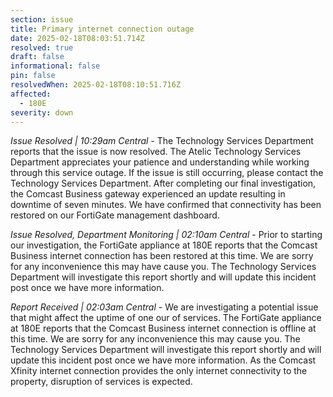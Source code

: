 ```yaml
---
section: issue
title: Primary internet connection outage
date: 2025-02-18T08:03:51.714Z
resolved: true
draft: false
informational: false
pin: false
resolvedWhen: 2025-02-18T08:10:51.716Z
affected:
  - 180E
severity: down
---
```

*Issue Resolved | 10:29am Central* - The Technology Services Department reports that the issue is now resolved. The Atelic Technology Services Department appreciates your patience and understanding while working through this service outage. If the issue is still occurring, please contact the Technology Services Department. After completing our final investigation, the Comcast Business gateway experienced an update resulting in downtime of seven minutes. We have confirmed that connectivity has been restored on our FortiGate management dashboard.

*Issue Resolved, Department Monitoring | 02:10am Central* - Prior to starting our investigation, the FortiGate appliance at 180E reports that the Comcast Business internet connection has been restored at this time. We are sorry for any inconvenience this may have cause you. The Technology Services Department will investigate this report shortly and will update this incident post once we have more information.

*Report Received | 02:03am Central* - We are investigating a potential issue that might affect the uptime of one our of services. The FortiGate appliance at 180E reports that the Comcast Business internet connection is offline at this time. We are sorry for any inconvenience this may cause you. The Technology Services Department will investigate this report shortly and will update this incident post once we have more information. As the Comcast Xfinity internet connection provides the only internet connectivity to the property, disruption of services is expected.